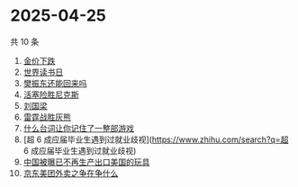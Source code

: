 # 2025-04-25

共 10 条

<!-- BEGIN ZHIHUSEARCH -->
<!-- 最后更新时间 Fri Apr 25 2025 07:08:09 GMT+0800 (China Standard Time) -->
1. [金价下跌](https://www.zhihu.com/search?q=金价下跌)
1. [世界读书日](https://www.zhihu.com/search?q=世界读书日)
1. [樊振东还能回来吗](https://www.zhihu.com/search?q=樊振东还能回来吗)
1. [活塞险胜尼克斯](https://www.zhihu.com/search?q=活塞险胜尼克斯)
1. [刘国梁](https://www.zhihu.com/search?q=刘国梁)
1. [雷霆战胜灰熊](https://www.zhihu.com/search?q=雷霆战胜灰熊)
1. [什么台词让你记住了一整部游戏](https://www.zhihu.com/search?q=什么台词让你记住了一整部游戏)
1. [超 6 成应届毕业生遇到过就业歧视](https://www.zhihu.com/search?q=超 6 成应届毕业生遇到过就业歧视)
1. [中国被曝已不再生产出口美国的玩具](https://www.zhihu.com/search?q=中国被曝已不再生产出口美国的玩具)
1. [京东美团外卖之争在争什么](https://www.zhihu.com/search?q=京东美团外卖之争在争什么)
<!-- END ZHIHUSEARCH -->
